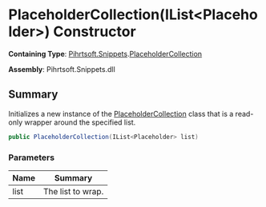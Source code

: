 # PlaceholderCollection\(IList\<Placeholder>\) Constructor

**Containing Type**: [Pihrtsoft.Snippets](../../README.md)\.[PlaceholderCollection](../README.md)

**Assembly**: Pihrtsoft\.Snippets\.dll

## Summary

Initializes a new instance of the [PlaceholderCollection](../README.md) class that is a read\-only wrapper around the specified list\.

```csharp
public PlaceholderCollection(IList<Placeholder> list)
```

### Parameters

| Name | Summary |
| ---- | ------- |
| list | The list to wrap\. |

